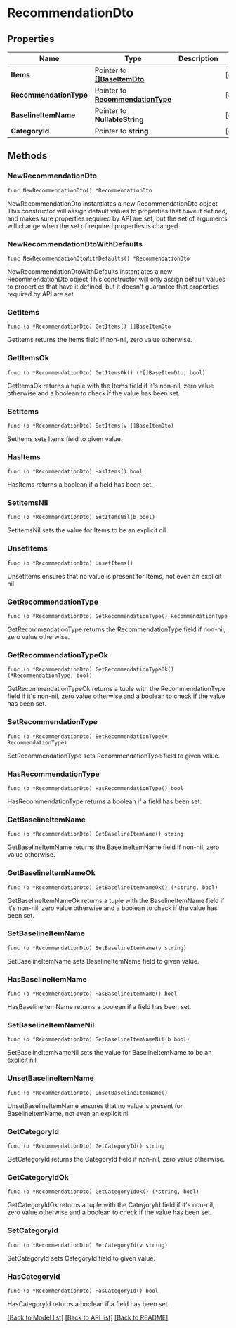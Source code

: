 # RecommendationDto

## Properties

Name | Type | Description | Notes
------------ | ------------- | ------------- | -------------
**Items** | Pointer to [**[]BaseItemDto**](BaseItemDto.md) |  | [optional] 
**RecommendationType** | Pointer to [**RecommendationType**](RecommendationType.md) |  | [optional] 
**BaselineItemName** | Pointer to **NullableString** |  | [optional] 
**CategoryId** | Pointer to **string** |  | [optional] 

## Methods

### NewRecommendationDto

`func NewRecommendationDto() *RecommendationDto`

NewRecommendationDto instantiates a new RecommendationDto object
This constructor will assign default values to properties that have it defined,
and makes sure properties required by API are set, but the set of arguments
will change when the set of required properties is changed

### NewRecommendationDtoWithDefaults

`func NewRecommendationDtoWithDefaults() *RecommendationDto`

NewRecommendationDtoWithDefaults instantiates a new RecommendationDto object
This constructor will only assign default values to properties that have it defined,
but it doesn't guarantee that properties required by API are set

### GetItems

`func (o *RecommendationDto) GetItems() []BaseItemDto`

GetItems returns the Items field if non-nil, zero value otherwise.

### GetItemsOk

`func (o *RecommendationDto) GetItemsOk() (*[]BaseItemDto, bool)`

GetItemsOk returns a tuple with the Items field if it's non-nil, zero value otherwise
and a boolean to check if the value has been set.

### SetItems

`func (o *RecommendationDto) SetItems(v []BaseItemDto)`

SetItems sets Items field to given value.

### HasItems

`func (o *RecommendationDto) HasItems() bool`

HasItems returns a boolean if a field has been set.

### SetItemsNil

`func (o *RecommendationDto) SetItemsNil(b bool)`

 SetItemsNil sets the value for Items to be an explicit nil

### UnsetItems
`func (o *RecommendationDto) UnsetItems()`

UnsetItems ensures that no value is present for Items, not even an explicit nil
### GetRecommendationType

`func (o *RecommendationDto) GetRecommendationType() RecommendationType`

GetRecommendationType returns the RecommendationType field if non-nil, zero value otherwise.

### GetRecommendationTypeOk

`func (o *RecommendationDto) GetRecommendationTypeOk() (*RecommendationType, bool)`

GetRecommendationTypeOk returns a tuple with the RecommendationType field if it's non-nil, zero value otherwise
and a boolean to check if the value has been set.

### SetRecommendationType

`func (o *RecommendationDto) SetRecommendationType(v RecommendationType)`

SetRecommendationType sets RecommendationType field to given value.

### HasRecommendationType

`func (o *RecommendationDto) HasRecommendationType() bool`

HasRecommendationType returns a boolean if a field has been set.

### GetBaselineItemName

`func (o *RecommendationDto) GetBaselineItemName() string`

GetBaselineItemName returns the BaselineItemName field if non-nil, zero value otherwise.

### GetBaselineItemNameOk

`func (o *RecommendationDto) GetBaselineItemNameOk() (*string, bool)`

GetBaselineItemNameOk returns a tuple with the BaselineItemName field if it's non-nil, zero value otherwise
and a boolean to check if the value has been set.

### SetBaselineItemName

`func (o *RecommendationDto) SetBaselineItemName(v string)`

SetBaselineItemName sets BaselineItemName field to given value.

### HasBaselineItemName

`func (o *RecommendationDto) HasBaselineItemName() bool`

HasBaselineItemName returns a boolean if a field has been set.

### SetBaselineItemNameNil

`func (o *RecommendationDto) SetBaselineItemNameNil(b bool)`

 SetBaselineItemNameNil sets the value for BaselineItemName to be an explicit nil

### UnsetBaselineItemName
`func (o *RecommendationDto) UnsetBaselineItemName()`

UnsetBaselineItemName ensures that no value is present for BaselineItemName, not even an explicit nil
### GetCategoryId

`func (o *RecommendationDto) GetCategoryId() string`

GetCategoryId returns the CategoryId field if non-nil, zero value otherwise.

### GetCategoryIdOk

`func (o *RecommendationDto) GetCategoryIdOk() (*string, bool)`

GetCategoryIdOk returns a tuple with the CategoryId field if it's non-nil, zero value otherwise
and a boolean to check if the value has been set.

### SetCategoryId

`func (o *RecommendationDto) SetCategoryId(v string)`

SetCategoryId sets CategoryId field to given value.

### HasCategoryId

`func (o *RecommendationDto) HasCategoryId() bool`

HasCategoryId returns a boolean if a field has been set.


[[Back to Model list]](../README.md#documentation-for-models) [[Back to API list]](../README.md#documentation-for-api-endpoints) [[Back to README]](../README.md)


